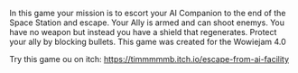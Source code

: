 In this game your mission is to escort your AI Companion to the end of the Space Station and escape. Your Ally is armed and can shoot enemys. You have no weapon but instead you have a shield that regenerates. Protect your ally by blocking bullets. This game was created for the Wowiejam 4.0

Try this game ou on itch:
https://timmmmmb.itch.io/escape-from-ai-facility
